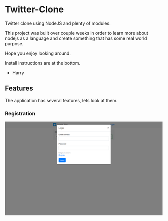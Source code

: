 # Twitter-Clone
Twitter clone using NodeJS and plenty of modules.

This project was built over couple weeks in order to learn more about
nodejs as a language and create something that has some real world purpose.

Hope you enjoy looking around.

Install instructions are at the bottom.

- Harry

## Features

The application has several features, lets look at them.

### Registration 
![alt text](images/login.png "Login Screen using modal")

